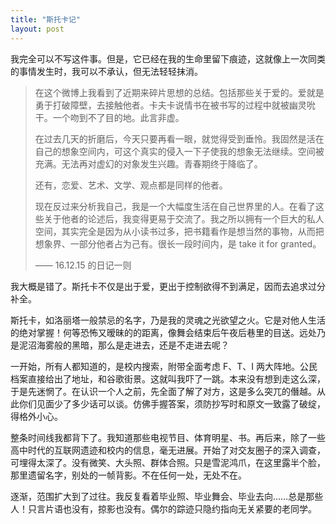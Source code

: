 ```yaml
---
title: "斯托卡记"
layout: post
---
```

我完全可以不写这件事。但是，它已经在我的生命里留下痕迹，这就像上一次同类的事情发生时，我可以不承认，但无法轻轻抹消。

> 在这个微博上我看到了近期来碎片思想的总结。包括那些关于爱的。爱就是勇于打破障壁，去接触他者。卡夫卡说情书在被书写的过程中就被幽灵吮干。一个吻到不了目的地。此言非虚。
> 
> 在过去几天的折磨后，今天只要再看一眼，就觉得受到垂怜。我固然是活在自己的想象空间内，可这个真实的侵入一下子使我的想象无法继续。空间被充满。无法再对虚幻的对象发生兴趣。青春期终于降临了。
> 
> 还有，恋爱、艺术、文学、观点都是同样的他者。
> 
> 现在反过来分析我自己，我是一个大幅度生活在自己世界里的人。在看了这些关于他者的论述后，我变得更易于交流了。我之所以拥有一个巨大的私人空间，其实完全是因为从小读书过多，把书籍看作是想当然的事物，从而把想象界、一部分他者占为己有。很长一段时间内，是 take it for granted。
> 
> —— 16.12.15 的日记一则

我大概是错了。斯托卡不仅是出于爱，更出于控制欲得不到满足，因而去追求过分补全。

斯托卡，如洛丽塔一般禁忌的名字，乃是我的灵魂之光欲望之火。它是对他人生活的绝对掌握！何等恐怖又暧昧的的距离，像舞会结束后午夜后巷里的目送。远处乃是泥沼海雾般的黑暗，那么是走进去，还是不走进去呢？

一开始，所有人都知道的，是校内搜索，附带全面考虑 F、T、I 两大阵地。公民档案直接给出了地址，和谷歌街景。这就叫我吓了一跳。本来没有想到走这么深，于是先迷惘了。在认识一个人之前，先全面了解了对方，这是多么突兀的僭越。从此你们见面少了多少话可以谈。仿佛手握答案，须防抄写时和原文一致露了破绽，得格外小心。

整条时间线我都背下了。我知道那些电视节目、体育明星、书。再后来，除了一些高中时代的互联网遗迹和校内的信息，毫无进展。开始了对交友圈子的深入调查，可埋得太深了。没有微笑、大头照、群体合照。只是雪泥鸿爪，在这里露半个脸，那里遗留名字，别处的一帧背影。不在任何一处，无处不在。

逐渐，范围扩大到了过往。我反复看着毕业照、毕业舞会、毕业去向……总是那些人！只言片语也没有，掠影也没有。偶尔的踪迹只隐约指向无关紧要的老同学。


